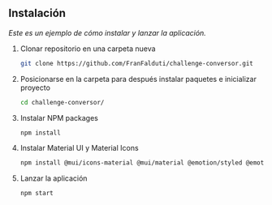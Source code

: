 ## Instalación

_Este es un ejemplo de cómo instalar y lanzar la aplicación._

1. Clonar repositorio en una carpeta nueva
   ```sh
   git clone https://github.com/FranFalduti/challenge-conversor.git
   ```
2. Posicionarse en la carpeta para después instalar paquetes e inicializar proyecto
   ```sh
   cd challenge-conversor/
   ```
3. Instalar NPM packages
   ```sh
   npm install
   ```
4. Instalar Material UI y Material Icons
   ```sh
   npm install @mui/icons-material @mui/material @emotion/styled @emotion/react
   ```
5. Lanzar la aplicación
   ```sh
   npm start
   ```